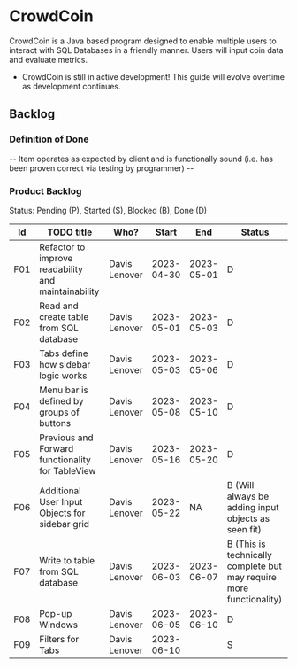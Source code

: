 # CrowdCoin
CrowdCoin is a Java based program designed to enable multiple users to interact with SQL Databases in a friendly manner. Users will input coin data and evaluate metrics.
- CrowdCoin is still in active development! This guide will evolve overtime as development continues.

## Backlog

### Definition of Done

-- Item operates as expected by client and is functionally sound (i.e. has been proven correct via testing by programmer) --

### Product Backlog
Status: Pending (P), Started (S), Blocked (B), Done (D)

| Id  | TODO title                                         | Who?               | Start      | End        | Status                                                              |
|:---:|----------------------------------------------------|--------------------|------------|------------|---------------------------------------------------------------------|
| F01 | Refactor to improve readability and maintainability | Davis Lenover      | 2023-04-30 | 2023-05-01 | D                                                                   |
| F02 | Read and create table from SQL database            | Davis Lenover      | 2023-05-01 | 2023-05-03 | D                                                                   |
| F03 | Tabs define how sidebar logic works                | Davis Lenover      | 2023-05-03 | 2023-05-06 | D                                                                   |
| F04 | Menu bar is defined by groups of buttons           | Davis Lenover      | 2023-05-08 | 2023-05-10 | D                                                                   |
| F05 | Previous and Forward functionality for TableView   | Davis Lenover      | 2023-05-16 | 2023-05-20 | D                                                                   |
| F06 | Additional User Input Objects for sidebar grid     | Davis Lenover      | 2023-05-22 | NA         | B (Will always be adding input objects as seen fit)                 |
| F07 | Write to table from SQL database                   | Davis Lenover      | 2023-06-03 | 2023-06-07 | B (This is technically complete but may require more functionality) |
| F08 | Pop-up Windows                                     | Davis Lenover      | 2023-06-05 | 2023-06-10 | D                                                                   |
| F09 | Filters for Tabs                                   | Davis Lenover      | 2023-06-10 |            | S                                                                   |
